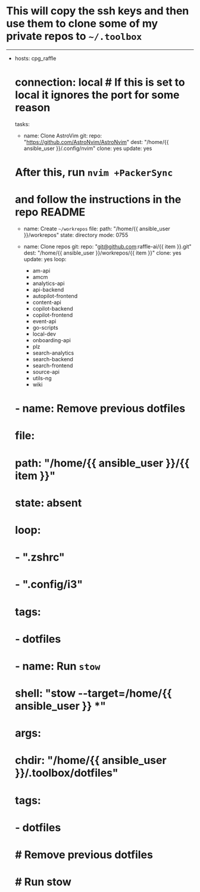 
# This will copy the ssh keys and then use them to clone some of my private repos to `~/.toolbox`
---
- hosts: cpg_raffle
  # connection: local # If this is set to local it ignores the port for some reason
  tasks:
    - name: Clone AstroVim
      git:
        repo: "https://github.com/AstroNvim/AstroNvim"
        dest: "/home/{{ ansible_user }}/.config/nvim"
        clone: yes
        update: yes

  # After this, run `nvim +PackerSync`
  # and follow the instructions in the repo README

    - name: Create `~/workrepos`
      file:
        path: "/home/{{ ansible_user }}/workrepos"
        state: directory
        mode: 0755

    - name: Clone repos
      git:
        repo: "git@github.com:raffle-ai/{{ item }}.git"
        dest: "/home/{{ ansible_user }}/workrepos/{{ item }}"
        clone: yes
        update: yes
      loop:
        - am-api
        - amcm
        - analytics-api
        - api-backend
        - autopilot-frontend
        - content-api
        - copilot-backend
        - copilot-frontend
        - event-api
        - go-scripts
        - local-dev
        - onboarding-api
        - plz
        - search-analytics
        - search-backend
        - search-frontend
        - source-api
        - utils-ng
        - wiki
    #
    # - name: Remove previous dotfiles
    #   file:
    #     path: "/home/{{ ansible_user }}/{{ item }}"
    #     state: absent
    #   loop:
    #     - ".zshrc"
    #     - ".config/i3"
    #   tags:
    #     - dotfiles
    #
    # - name: Run `stow`
    #   shell: "stow --target=/home/{{ ansible_user }} *"
    #   args:
    #     chdir: "/home/{{ ansible_user }}/.toolbox/dotfiles"
    #   tags:
    #     - dotfiles
    #
    #   # Remove previous dotfiles
    #   # Run stow
    #
    #   
